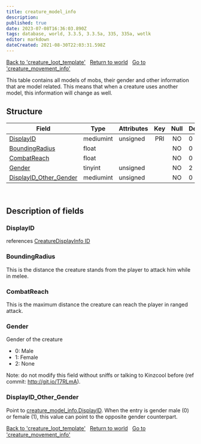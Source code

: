 ```yaml
---
title: creature_model_info
description:
published: true
date: 2023-07-08T16:36:03.890Z
tags: database, world, 3.3.5, 3.3.5a, 335, 335a, wotlk
editor: markdown
dateCreated: 2021-08-30T22:03:31.598Z
---
```


<a href="https://trinitycore.info/en/database/335/world/creature_loot_template" class="mt-5 v-btn v-btn--depressed v-btn--flat v-btn--outlined theme--light v-size--default darkblue--text text--lighten-3"><span class="v-btn__content"><i aria-hidden="true" class="v-icon notranslate v-icon--left mdi mdi-arrow-left theme--light"></i><span>Back to 'creature_loot_template'</span></span></a>&nbsp;&nbsp;&nbsp;<a href="https://trinitycore.info/en/database/335/world/home" class="mt-5 v-btn v-btn--depressed v-btn--flat v-btn--outlined theme--light v-size--default darkblue--text text--lighten-3"><span class="v-btn__content"><i aria-hidden="true" class="v-icon notranslate v-icon--left mdi mdi-home-outline theme--light"></i><span>Return to world</span></span></a>&nbsp;&nbsp;&nbsp;<a href="https://trinitycore.info/en/database/335/world/creature_movement_info" class="mt-5 v-btn v-btn--depressed v-btn--flat v-btn--outlined theme--light v-size--default darkblue--text text--lighten-3"><span class="v-btn__content"><span>Go to 'creature_movement_info'</span><i aria-hidden="true" class="v-icon notranslate v-icon--right mdi mdi-arrow-right theme--light"></i></span></a>

This table contains all models of mobs, their gender and other information that are model related. This means that when a creature uses another model, this information will change as well.

## Structure

| Field | Type | Attributes | Key | Null | Default | Extra | Comment |
| --- | --- | --- | :---: | :---: | --- | --- | --- |
| [DisplayID](#displayid) | mediumint | unsigned | PRI | NO | 0 |  |  |
| [BoundingRadius](#boundingradius) | float |  |  | NO | 0 |  |  |
| [CombatReach](#combatreach) | float |  |  | NO | 0 |  |  |
| [Gender](#gender) | tinyint | unsigned |  | NO | 2 |  |  |
| [DisplayID_Other_Gender](#displayid_other_gender) | mediumint | unsigned |  | NO | 0 |  |  |
&nbsp;
## Description of fields

### DisplayID
references [CreatureDisplayInfo ID](/files/DBC/335/creaturedisplayinfo#id)
&nbsp;

### BoundingRadius
This is the distance the creature stands from the player to attack him while in melee.
&nbsp;

### CombatReach
This is the maximum distance the creature can reach the player in ranged attack.
&nbsp;

### Gender
Gender of the creature
* 0: Male
* 1: Female
* 2: None

Note: do not modify this field without sniffs or talking to Kinzcool before (ref commit: http://git.io/T7RLmA).
&nbsp;

### DisplayID_Other_Gender
Point to [creature_model_info.DisplayID](../world/creature_model_info#displayid).
When the entry is gender male (0) or female (1), this value can point to the opposite gender counterpart.
&nbsp;

<a href="https://trinitycore.info/en/database/335/world/creature_loot_template" class="mt-5 v-btn v-btn--depressed v-btn--flat v-btn--outlined theme--light v-size--default darkblue--text text--lighten-3"><span class="v-btn__content"><i aria-hidden="true" class="v-icon notranslate v-icon--left mdi mdi-arrow-left theme--light"></i><span>Back to 'creature_loot_template'</span></span></a>&nbsp;&nbsp;&nbsp;<a href="https://trinitycore.info/en/database/335/world/home" class="mt-5 v-btn v-btn--depressed v-btn--flat v-btn--outlined theme--light v-size--default darkblue--text text--lighten-3"><span class="v-btn__content"><i aria-hidden="true" class="v-icon notranslate v-icon--left mdi mdi-home-outline theme--light"></i><span>Return to world</span></span></a>&nbsp;&nbsp;&nbsp;<a href="https://trinitycore.info/en/database/335/world/creature_movement_info" class="mt-5 v-btn v-btn--depressed v-btn--flat v-btn--outlined theme--light v-size--default darkblue--text text--lighten-3"><span class="v-btn__content"><span>Go to 'creature_movement_info'</span><i aria-hidden="true" class="v-icon notranslate v-icon--right mdi mdi-arrow-right theme--light"></i></span></a>
